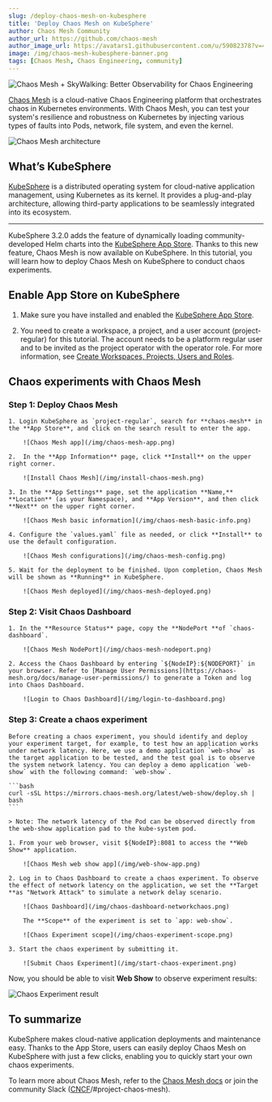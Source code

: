```yaml
---
slug: /deploy-chaos-mesh-on-kubesphere
title: 'Deploy Chaos Mesh on KubeSphere'
author: Chaos Mesh Community
author_url: https://github.com/chaos-mesh
author_image_url: https://avatars1.githubusercontent.com/u/59082378?v=4
image: /img/chaos-mesh-kubesphere-banner.png
tags: [Chaos Mesh, Chaos Engineering, community]
---
```


![Chaos Mesh + SkyWalking: Better Observability for Chaos Engineering](/img/chaos-mesh-skywalking-banner.png)


[Chaos Mesh](https://github.com/chaos-mesh/chaos-mesh) is a cloud-native Chaos Engineering platform that orchestrates chaos in Kubernetes environments. With Chaos Mesh, you can test your system's resilience and robustness on Kubernetes by injecting various types of faults into Pods, network, file system, and even the kernel.

![Chaos Mesh architecture](/img/chaos-mesh-architecture-v2.png)

## What’s KubeSphere

[KubeSphere](https://kubesphere.io/) is a distributed operating system for cloud-native application management, using Kubernetes as its kernel. It provides a plug-and-play architecture, allowing third-party applications to be seamlessly integrated into its ecosystem.

---

KubeSphere 3.2.0 adds the feature of dynamically loading community-developed Helm charts into the [KubeSphere App Store](https://kubesphere.io/docs/pluggable-components/app-store/). Thanks to this new feature, Chaos Mesh is now available on KubeSphere. In this tutorial, you will learn how to deploy Chaos Mesh on KubeSphere to conduct chaos experiments.

## Enable App Store on KubeSphere 

1. Make sure you have installed and enabled the [KubeSphere App Store](https://kubesphere.io/docs/pluggable-components/app-store/).

2. You need to create a workspace, a project, and a user account (project-regular) for this tutorial. The account needs to be a platform regular user and to be invited as the project operator with the operator role. For more information, see [Create Workspaces, Projects, Users and Roles](https://kubesphere.io/docs/quick-start/create-workspace-and-project/).

## Chaos experiments with Chaos Mesh

### Step 1: Deploy Chaos Mesh 
  
    1. Login KubeSphere as `project-regular`, search for **chaos-mesh** in the **App Store**, and click on the search result to enter the app. 

        ![Chaos Mesh app](/img/chaos-mesh-app.png)
        
    2.  In the **App Information** page, click **Install** on the upper right corner.

        ![Install Chaos Mesh](/img/install-chaos-mesh.png)
        
    3. In the **App Settings** page, set the application **Name,** **Location** (as your Namespace), and **App Version**, and then click **Next** on the upper right corner.

        ![Chaos Mesh basic information](/img/chaos-mesh-basic-info.png)

    4. Configure the `values.yaml` file as needed, or click **Install** to use the default configuration.

        ![Chaos Mesh configurations](/img/chaos-mesh-config.png)

    5. Wait for the deployment to be finished. Upon completion, Chaos Mesh will be shown as **Running** in KubeSphere. 

        ![Chaos Mesh deployed](/img/chaos-mesh-deployed.png)

### Step 2: Visit Chaos Dashboard

    1. In the **Resource Status** page, copy the **NodePort **of `chaos-dashboard`.

        ![Chaos Mesh NodePort](/img/chaos-mesh-nodeport.png)

    2. Access the Chaos Dashboard by entering `${NodeIP}:${NODEPORT}` in your browser. Refer to [Manage User Permissions](https://chaos-mesh.org/docs/manage-user-permissions/) to generate a Token and log into Chaos Dashboard. 

        ![Login to Chaos Dashboard](/img/login-to-dashboard.png)

### Step 3: Create a chaos experiment

    Before creating a chaos experiment, you should identify and deploy your experiment target, for example, to test how an application works under network latency. Here, we use a demo application `web-show` as the target application to be tested, and the test goal is to observe the system network latency. You can deploy a demo application `web-show` with the following command: `web-show`.   

    ```bash
    curl -sSL https://mirrors.chaos-mesh.org/latest/web-show/deploy.sh | bash
    ```  
    
    > Note: The network latency of the Pod can be observed directly from the web-show application pad to the kube-system pod.
    
    1. From your web browser, visit ${NodeIP}:8081 to access the **Web Show** application.

        ![Chaos Mesh web show app](/img/web-show-app.png)

    2. Log in to Chaos Dashboard to create a chaos experiment. To observe the effect of network latency on the application, we set the **Target **as "Network Attack" to simulate a network delay scenario. 
    
        ![Chaos Dashboard](/img/chaos-dashboard-networkchaos.png)
        
        The **Scope** of the experiment is set to `app: web-show`.
        
        ![Chaos Experiment scope](/img/chaos-experiment-scope.png)   
        
    3. Start the chaos experiment by submitting it. 

        ![Submit Chaos Experiment](/img/start-chaos-experiment.png)  

Now, you should be able to visit **Web Show** to observe experiment results:    

![Chaos Experiment result](/img/experiment-result.png)  


## To summarize

KubeSphere makes cloud-native application deployments and maintenance easy. Thanks to the App Store, users can easily deploy Chaos Mesh on KubeSphere with just a few clicks, enabling you to quickly start your own chaos experiments.

To learn more about Chaos Mesh, refer to the [Chaos Mesh docs](https://chaos-mesh.org/docs/) or join the community Slack ([CNCF](https://slack.cncf.io/)/#project-chaos-mesh).